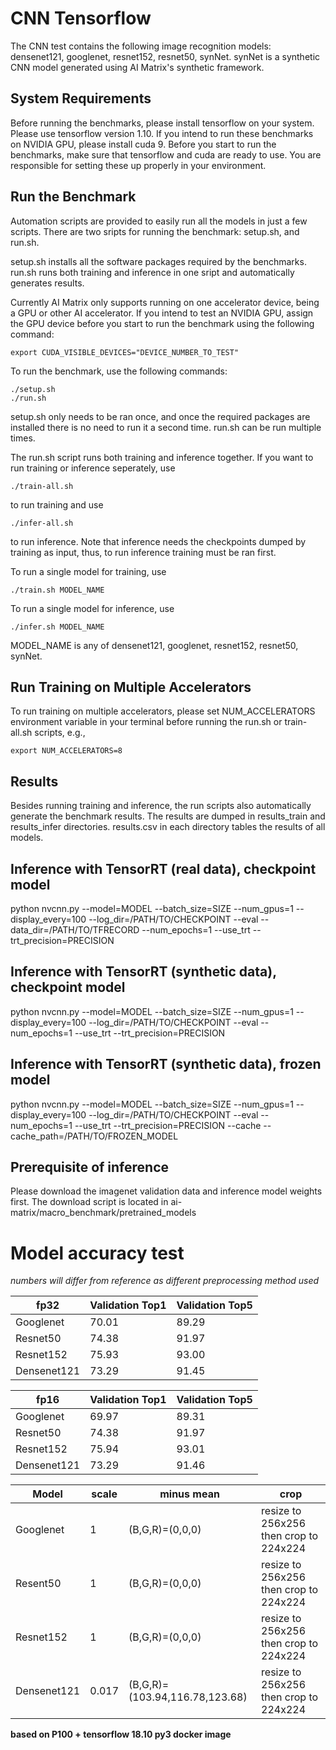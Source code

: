 # CNN Tensorflow

The CNN test contains the following image recognition models: densenet121, googlenet, resnet152, resnet50, synNet. synNet is a synthetic CNN model generated using AI Matrix's synthetic framework.

## System Requirements
Before running the benchmarks, please install tensorflow on your system. Please use tensorflow version 1.10. If you intend to run these benchmarks on NVIDIA GPU, please install cuda 9. Before you start to run the benchmarks, make sure that tensorflow and cuda are ready to use. You are responsible for setting these up properly in your environment.

## Run the Benchmark
Automation scripts are provided to easily run all the models in just a few scripts. There are two sripts for running the benchmark: setup.sh, and run.sh.

setup.sh installs all the software packages required by the benchmarks.
run.sh runs both training and inference in one sript and automatically generates results.

Currently AI Matrix only supports running on one accelerator device, being a GPU or other AI accelerator. If you intend to test an NVIDIA GPU, assign the GPU device before you start to run the benchmark using the following command:
```
export CUDA_VISIBLE_DEVICES="DEVICE_NUMBER_TO_TEST"
```

To run the benchmark, use the following commands:
```
./setup.sh
./run.sh
```

setup.sh only needs to be ran once, and once the required packages are installed there is no need to run it a second time. run.sh can be run multiple times.

The run.sh script runs both training and inference together. If you want to run training or inference seperately, use
```
./train-all.sh
```
to run training and use
```
./infer-all.sh
```
to run inference. Note that inference needs the checkpoints dumped by training as input, thus, to run inference training must be ran first.

To run a single model for training, use
```
./train.sh MODEL_NAME
```
To run a single model for inference, use
```
./infer.sh MODEL_NAME
```
MODEL_NAME is any of densenet121, googlenet, resnet152, resnet50, synNet.

## Run Training on Multiple Accelerators
To run training on multiple accelerators, please set NUM_ACCELERATORS environment variable in your terminal before running the run.sh or train-all.sh scripts, e.g.,
```
export NUM_ACCELERATORS=8
```

## Results  
Besides running training and inference, the run scripts also automatically generate the benchmark results. The results are dumped in results_train and results_infer directories. results.csv in each directory tables the results of all models.

## Inference with TensorRT (real data), checkpoint model  
python nvcnn.py --model=MODEL  --batch_size=SIZE  --num_gpus=1  --display_every=100  --log_dir=/PATH/TO/CHECKPOINT  --eval  --data_dir=/PATH/TO/TFRECORD  --num_epochs=1 --use_trt --trt_precision=PRECISION 
  
## Inference with TensorRT (synthetic data), checkpoint model 
python nvcnn.py --model=MODEL  --batch_size=SIZE  --num_gpus=1  --display_every=100  --log_dir=/PATH/TO/CHECKPOINT  --eval  --num_epochs=1 --use_trt --trt_precision=PRECISION

## Inference with TensorRT (synthetic data), frozen model  
python nvcnn.py --model=MODEL  --batch_size=SIZE  --num_gpus=1  --display_every=100  --log_dir=/PATH/TO/CHECKPOINT  --eval  --num_epochs=1 --use_trt --trt_precision=PRECISION --cache --cache_path=/PATH/TO/FROZEN_MODEL
  
## Prerequisite of inference  
Please download the imagenet validation data and inference model weights first. The download script is located in ai-matrix/macro_benchmark/pretrained_models  

# Model accuracy test   
*numbers will differ from reference as different preprocessing method used*

|   fp32       | Validation Top1 | Validation Top5 | 
|--------------|-----------------|-----------------|
| Googlenet    |70.01            |89.29            |                    
| Resnet50     |74.38            |91.97            |                       
| Resnet152    |75.93            |93.00            |                    
| Densenet121  |73.29            |91.45            |

|   fp16       | Validation Top1 | Validation Top5 |                    
|--------------|-----------------|-----------------|
| Googlenet    |69.97            |89.31            |                    
| Resnet50     |74.38            |91.97            |                
| Resnet152    |75.94            |93.01            |                
| Densenet121  |73.29            |91.46            |        
  
| Model          | scale | minus mean                     | crop                                   |
|----------------|-------|--------------------------------|----------------------------------------|
| Googlenet      | 1     | (B,G,R)=(0,0,0) | resize to 256x256 then crop to 224x224 |
| Resent50       | 1     | (B,G,R)=(0,0,0) | resize to 256x256 then crop to 224x224 |
| Resnet152      | 1     | (B,G,R)=(0,0,0) | resize to 256x256 then crop to 224x224 |
| Densenet121    | 0.017 | (B,G,R)=(103.94,116.78,123.68) | resize to 256x256 then crop to 224x224 |


**based on P100 + tensorflow 18.10 py3 docker image**  
